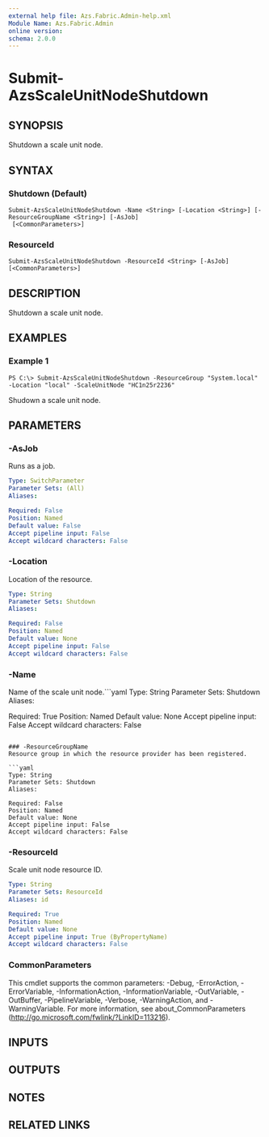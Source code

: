 ```yaml
---
external help file: Azs.Fabric.Admin-help.xml
Module Name: Azs.Fabric.Admin
online version: 
schema: 2.0.0
---
```


# Submit-AzsScaleUnitNodeShutdown

## SYNOPSIS
Shutdown a scale unit node.

## SYNTAX

### Shutdown (Default)
```
Submit-AzsScaleUnitNodeShutdown -Name <String> [-Location <String>] [-ResourceGroupName <String>] [-AsJob]
 [<CommonParameters>]
```

### ResourceId
```
Submit-AzsScaleUnitNodeShutdown -ResourceId <String> [-AsJob] [<CommonParameters>]
```

## DESCRIPTION
Shutdown a scale unit node.

## EXAMPLES

### Example 1
```
PS C:\> Submit-AzsScaleUnitNodeShutdown -ResourceGroup "System.local" -Location "local" -ScaleUnitNode "HC1n25r2236"
```

Shudown a scale unit node.

## PARAMETERS

### -AsJob
Runs as a job.

```yaml
Type: SwitchParameter
Parameter Sets: (All)
Aliases: 

Required: False
Position: Named
Default value: False
Accept pipeline input: False
Accept wildcard characters: False
```

### -Location
Location of the resource.

```yaml
Type: String
Parameter Sets: Shutdown
Aliases: 

Required: False
Position: Named
Default value: None
Accept pipeline input: False
Accept wildcard characters: False
```

### -Name
Name of the scale unit node.```yaml
Type: String
Parameter Sets: Shutdown
Aliases: 

Required: True
Position: Named
Default value: None
Accept pipeline input: False
Accept wildcard characters: False
```

### -ResourceGroupName
Resource group in which the resource provider has been registered.

```yaml
Type: String
Parameter Sets: Shutdown
Aliases: 

Required: False
Position: Named
Default value: None
Accept pipeline input: False
Accept wildcard characters: False
```

### -ResourceId
Scale unit node resource ID.

```yaml
Type: String
Parameter Sets: ResourceId
Aliases: id

Required: True
Position: Named
Default value: None
Accept pipeline input: True (ByPropertyName)
Accept wildcard characters: False
```

### CommonParameters
This cmdlet supports the common parameters: -Debug, -ErrorAction, -ErrorVariable, -InformationAction, -InformationVariable, -OutVariable, -OutBuffer, -PipelineVariable, -Verbose, -WarningAction, and -WarningVariable. For more information, see about_CommonParameters (http://go.microsoft.com/fwlink/?LinkID=113216).

## INPUTS

## OUTPUTS

## NOTES

## RELATED LINKS

